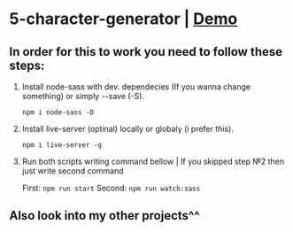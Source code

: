 # 5-character-generator | [Demo](https://5-char-generator-13reath.netlify.app/)

## In order for this to work you need to follow these steps:

1. Install node-sass with dev. dependecies (If you wanna change something) or simply --save (-S).

    `npm i node-sass -D`

2. Install live-server (optinal) locally or globaly (i prefer this).

    `npm i live-server -g`

3. Run both scripts writing command bellow | If you skipped step №2 then just write second command

    First: `npm run start` Second: `npm run watch:sass`

## Also look into my other projects^^
